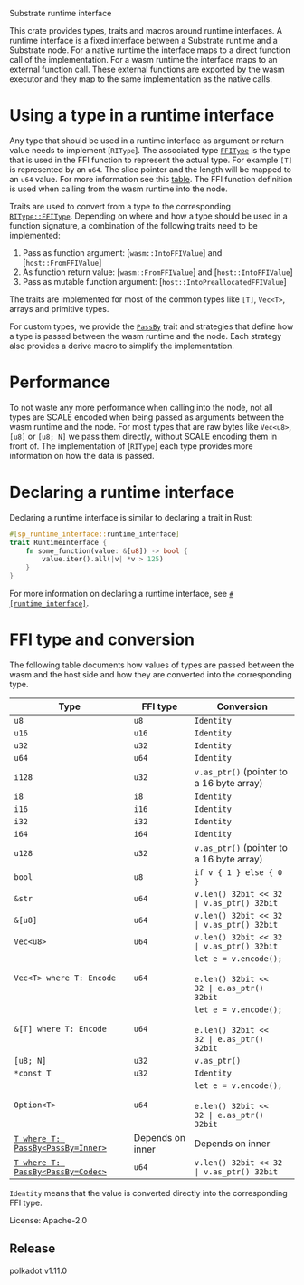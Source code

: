 Substrate runtime interface

This crate provides types, traits and macros around runtime interfaces. A runtime interface is a fixed interface between
a Substrate runtime and a Substrate node. For a native runtime the interface maps to a direct function call of the
implementation. For a wasm runtime the interface maps to an external function call. These external functions are
exported by the wasm executor and they map to the same implementation as the native calls.

# Using a type in a runtime interface
<!-- markdown-link-check-disable -->
Any type that should be used in a runtime interface as argument or return value needs to implement [`RIType`]. The
associated type
[`FFIType`](https:/docs.rs/sp-runtime-interface/latest/sp_runtime_interface/trait.RIType.html#associatedtype.FFIType) is
the type that is used in the FFI function to represent the actual type. For example `[T]` is represented by an `u64`.
The slice pointer and the length will be mapped to an `u64` value. For more information see this
[table](https:/docs.rs/sp-runtime-interface/latest/sp_runtime_interface/#ffi-type-and-conversion). The FFI function
definition is used when calling from the wasm runtime into the node.

Traits are used to convert from a type to the corresponding
[`RIType::FFIType`](https:/docs.rs/sp-runtime-interface/latest/sp_runtime_interface/trait.RIType.html#associatedtype.FFIType).
Depending on where and how a type should be used in a function signature, a combination of the following traits need to
be implemented:
<!-- markdown-link-check-enable -->
1. Pass as function argument: [`wasm::IntoFFIValue`] and [`host::FromFFIValue`]
2. As function return value: [`wasm::FromFFIValue`] and [`host::IntoFFIValue`]
3. Pass as mutable function argument: [`host::IntoPreallocatedFFIValue`]

The traits are implemented for most of the common types like `[T]`, `Vec<T>`, arrays and primitive types.

For custom types, we provide the
[`PassBy`](https://docs.rs/sp-runtime-interface/latest/sp_runtime_interface/pass_by#PassBy) trait and strategies that
define how a type is passed between the wasm runtime and the node. Each strategy also provides a derive macro to
simplify the implementation.

# Performance

To not waste any more performance when calling into the node, not all types are SCALE encoded when being passed as
arguments between the wasm runtime and the node. For most types that are raw bytes like `Vec<u8>`, `[u8]` or `[u8; N]`
we pass them directly, without SCALE encoding them in front of. The implementation of [`RIType`] each type provides more
information on how the data is passed.

# Declaring a runtime interface

Declaring a runtime interface is similar to declaring a trait in Rust:

```rust
#[sp_runtime_interface::runtime_interface]
trait RuntimeInterface {
    fn some_function(value: &[u8]) -> bool {
        value.iter().all(|v| *v > 125)
    }
}
```

For more information on declaring a runtime interface, see
[`#[runtime_interface]`](https://docs.rs/sp-runtime-interface/latest/sp_runtime_interface/attr.runtime_interface.html).

# FFI type and conversion

The following table documents how values of types are passed between the wasm and the host side and how they are
converted into the corresponding type.

<!-- markdownlint-disable MD013 -->
| Type | FFI type | Conversion |
|----|----|----|
| `u8` | `u8` | `Identity` |
| `u16` | `u16` | `Identity` |
| `u32` | `u32` | `Identity` |
| `u64` | `u64` | `Identity` |
| `i128` | `u32` | `v.as_ptr()` (pointer to a 16 byte array) |
| `i8` | `i8` | `Identity` |
| `i16` | `i16` | `Identity` |
| `i32` | `i32` | `Identity` |
| `i64` | `i64` | `Identity` |
| `u128` | `u32` | `v.as_ptr()` (pointer to a 16 byte array) |
| `bool` | `u8` | `if v { 1 } else { 0 }` |
| `&str` | `u64` | <code>v.len() 32bit << 32 &#124; v.as_ptr() 32bit</code> |
| `&[u8]` | `u64` | <code>v.len() 32bit << 32 &#124; v.as_ptr() 32bit</code> |
| `Vec<u8>` | `u64` | <code>v.len() 32bit << 32 &#124; v.as_ptr() 32bit</code> |
| `Vec<T> where T: Encode` | `u64` | `let e = v.encode();`<br><br><code>e.len() 32bit << 32 &#124; e.as_ptr() 32bit</code> |
| `&[T] where T: Encode` | `u64` | `let e = v.encode();`<br><br><code>e.len() 32bit << 32 &#124; e.as_ptr() 32bit</code> |
| `[u8; N]` | `u32` | `v.as_ptr()` |
| `*const T` | `u32` | `Identity` |
| `Option<T>` | `u64` | `let e = v.encode();`<br><br><code>e.len() 32bit << 32 &#124; e.as_ptr() 32bit</code> |
| [`T where T: PassBy<PassBy=Inner>`](https://docs.rs/sp-runtime-interface/latest/sp_runtime_interface/pass_by#Inner) | Depends on inner | Depends on inner |
| [`T where T: PassBy<PassBy=Codec>`](https://docs.rs/sp-runtime-interface/latest/sp_runtime_interface/pass_by#Codec) | `u64`| <code>v.len() 32bit << 32 &#124; v.as_ptr() 32bit</code> |

`Identity` means that the value is converted directly into the corresponding FFI type.

License: Apache-2.0


## Release

polkadot v1.11.0
